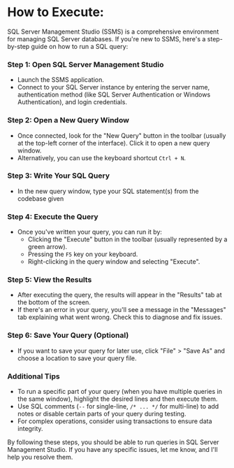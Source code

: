 # How to Execute: 
SQL Server Management Studio (SSMS) is a comprehensive environment for managing SQL Server databases. If you're new to SSMS, here's a step-by-step guide on how to run a SQL query:

### Step 1: Open SQL Server Management Studio
- Launch the SSMS application.
- Connect to your SQL Server instance by entering the server name, authentication method (like SQL Server Authentication or Windows Authentication), and login credentials.

### Step 2: Open a New Query Window
- Once connected, look for the "New Query" button in the toolbar (usually at the top-left corner of the interface). Click it to open a new query window.
- Alternatively, you can use the keyboard shortcut `Ctrl + N`.

### Step 3: Write Your SQL Query
- In the new query window, type your SQL statement(s) from the codebase given

### Step 4: Execute the Query
- Once you've written your query, you can run it by:
  - Clicking the "Execute" button in the toolbar (usually represented by a green arrow).
  - Pressing the `F5` key on your keyboard.
  - Right-clicking in the query window and selecting "Execute".

### Step 5: View the Results
- After executing the query, the results will appear in the "Results" tab at the bottom of the screen.
- If there's an error in your query, you'll see a message in the "Messages" tab explaining what went wrong. Check this to diagnose and fix issues.

### Step 6: Save Your Query (Optional)
- If you want to save your query for later use, click "File" > "Save As" and choose a location to save your query file.

### Additional Tips
- To run a specific part of your query (when you have multiple queries in the same window), highlight the desired lines and then execute them.
- Use SQL comments (`--` for single-line, `/* ... */` for multi-line) to add notes or disable certain parts of your query during testing.
- For complex operations, consider using transactions to ensure data integrity.

By following these steps, you should be able to run queries in SQL Server Management Studio. If you have any specific issues, let me know, and I'll help you resolve them.
